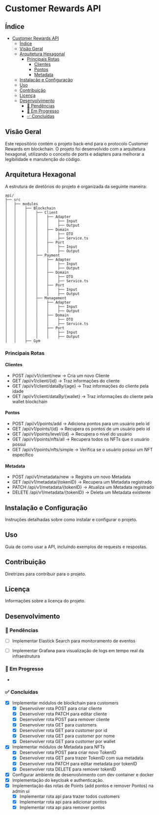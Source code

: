 
# Customer Rewards API

## Índice
- [Customer Rewards API](#customer-rewards-api)
  - [Índice](#índice)
  - [Visão Geral](#visão-geral)
  - [Arquitetura Hexagonal](#arquitetura-hexagonal)
    - [Principais Rotas](#principais-rotas)
      - [Clientes](#clientes)
      - [Pontos](#pontos)
      - [Metadata](#metadata)
  - [Instalação e Configuração](#instalação-e-configuração)
  - [Uso](#uso)
  - [Contribuição](#contribuição)
  - [Licença](#licença)
  - [Desenvolvimento](#desenvolvimento)
    - [📌 Pendências](#-pendências)
    - [🚀 Em Progresso](#-em-progresso)
    - [✅ Concluídas](#-concluídas)

## Visão Geral

Este repositório contém o projeto back-end para o protocolo Customer Rewards em blockchain. O projeto foi desenvolvido com a arquitetura hexagonal, utilizando o conceito de ports e adapters para melhorar a legibilidade e manutenção do código.

## Arquitetura Hexagonal

A estrutura de diretórios do projeto é organizada da seguinte maneira:

```plaintext
api/
├── src
│   ├── modules
│   │    ├── Blockchain 
│   │    │    ├── Client 
│   │    │    │    ├── Adapter
│   │    │    │    │    ├── Input
│   │    │    │    │    ├── Output
│   │    │    │    ├── Domain 
│   │    │    │    │    ├── DTO
│   │    │    │    │    ├── Service.ts
│   │    │    │    ├── Port  
│   │    │    │    │    ├── Input
│   │    │    │    │    ├── Output
│   │    │    ├── Payment
│   │    │    │    ├── Adapter
│   │    │    │    │    ├── Input
│   │    │    │    │    ├── Output
│   │    │    │    ├── Domain 
│   │    │    │    │    ├── DTO
│   │    │    │    │    ├── Service.ts
│   │    │    │    ├── Port  
│   │    │    │    │    ├── Input
│   │    │    │    │    ├── Output
│   │    │    ├── Management
│   │    │    │    ├── Adapter
│   │    │    │    │    ├── Input
│   │    │    │    │    ├── Output
│   │    │    │    ├── Domain 
│   │    │    │    │    ├── DTO
│   │    │    │    │    ├── Service.ts
│   │    │    │    ├── Port  
│   │    │    │    │    ├── Input
│   │    │    │    │    ├── Output
│   │    ├── Gym
```

### Principais Rotas

#### Clientes
- POST /api/v1/client/new -> Cria um novo Cliente 
- GET /api/v1/client/{id} -> Traz informações do cliente 
- GET /api/v1/client/dataBy/{age} -> Traz informações do cliente pela idade 
- GET /api/v1/client/dataBy/{wallet} -> Traz informações do cliente pela wallet blockchain

#### Pontos
- POST /api/v1/points/add -> Adiciona pontos para um usuário pelo id 
- GET /api/v1/points/{id} -> Recupera os pontos de um usuário pelo id
- GET /api/v1/points/level/{id} -> Recupera o nível do usuário
- GET /api/v1/points/nfts/all -> Recupera todos os NFTs que o usuário possui
- GET /api/v1/points/nfts/simple -> Verifica se o usuário possui um NFT específico

#### Metadata
- POST /api/v1/metadata/new -> Registra um novo Metadata 
- GET /api/v1/metadata/{tokenID} -> Recupera um Metadata registrado
- PATCH /api/v1/metadata/{tokenID} -> Atualiza um Metadata registrado 
- DELETE /api/v1/metadata/{tokenID} -> Deleta um Metadata existente

## Instalação e Configuração
Instruções detalhadas sobre como instalar e configurar o projeto.

## Uso
Guia de como usar a API, incluindo exemplos de requests e respostas.

## Contribuição
Diretrizes para contribuir para o projeto.

## Licença
Informações sobre a licença do projeto.

  
## Desenvolvimento

### 📌 Pendências
- [ ] Implementar Elastick Search para monitoramento de eventos 
- [ ] Implementar Grafana para visualização de logs em tempo real da infraestrutura


### 🚀 Em Progresso
- 

### ✅ Concluídas
- [x] Implementar módulos de blockchain para customers 
  - [x] Desenvolver rota POST para criar cliente 
  - [x] Desenvolver rota PATCH para editar cliente
  - [x] Desenvolver rota POST para remover cliente 
  - [x] Desenvolver rota GET para customers 
  - [x] Desenvolver rota GET para customer por id 
  - [x] Desenvolver rota GET para customer por nome 
  - [x] Desenvolver rota GET para customer por wallet 
- [x] Implementar módulos de Metadata para NFTs 
  - [x] Desenvolver rota POST para criar novo TokenID 
  - [x] Desenvolver rota GET para trazer TokenID com sua metadata 
  - [x] Desenvolver rota PATCH para editar metadata por tokenID
  - [x] Desenvolver rota DELETE para remover tokenID 
- [x] Configurar ambiente de desenvolvimento com dev container e docker 
- [x] Implementação do keycloak e authenticação.
- [x] Implementação das rotas de Points (add pontos e remover Pontos) na admin ui
    - [x] Implementar rota api para trazer todos customers 
    - [x] Implementar rota api para adicionar pontos 
    - [x] Implementar rota api para remover pontos 